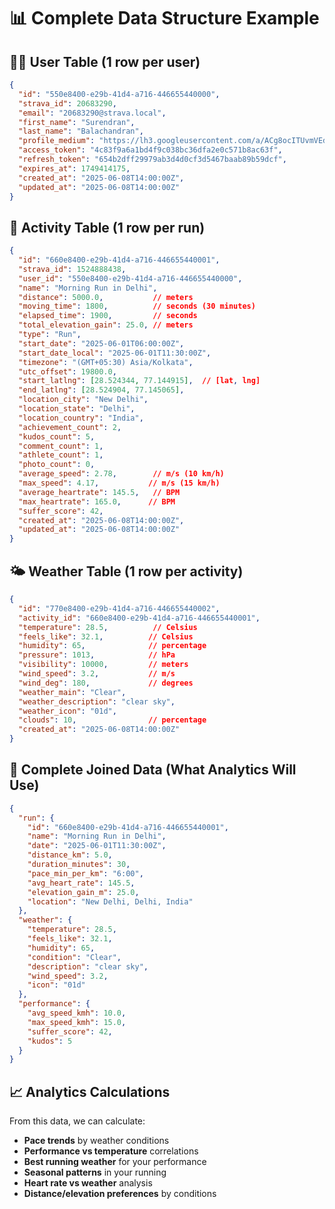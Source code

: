 # 📊 Complete Data Structure Example

## 🏃‍♂️ **User Table (1 row per user)**
```json
{
  "id": "550e8400-e29b-41d4-a716-446655440000",
  "strava_id": 20683290,
  "email": "20683290@strava.local",
  "first_name": "Surendran",
  "last_name": "Balachandran", 
  "profile_medium": "https://lh3.googleusercontent.com/a/ACg8ocITUvmVEdIlH2sX4xA0r3zCOyaNUSZ5nj7F2dHmEpsx-fVoM4ehGA=s96-c",
  "access_token": "4c83f9a6a1bd4f9c038bc36dfa2e0c571b8ac63f",
  "refresh_token": "654b2dff29979ab3d4d0cf3d5467baab89b59dcf",
  "expires_at": 1749414175,
  "created_at": "2025-06-08T14:00:00Z",
  "updated_at": "2025-06-08T14:00:00Z"
}
```

## 🏃 **Activity Table (1 row per run)**
```json
{
  "id": "660e8400-e29b-41d4-a716-446655440001",
  "strava_id": 1524888438,
  "user_id": "550e8400-e29b-41d4-a716-446655440000",
  "name": "Morning Run in Delhi",
  "distance": 5000.0,           // meters
  "moving_time": 1800,          // seconds (30 minutes)
  "elapsed_time": 1900,         // seconds
  "total_elevation_gain": 25.0, // meters
  "type": "Run",
  "start_date": "2025-06-01T06:00:00Z",
  "start_date_local": "2025-06-01T11:30:00Z",
  "timezone": "(GMT+05:30) Asia/Kolkata",
  "utc_offset": 19800.0,
  "start_latlng": [28.524344, 77.144915],  // [lat, lng]
  "end_latlng": [28.524904, 77.145065],
  "location_city": "New Delhi",
  "location_state": "Delhi",
  "location_country": "India",
  "achievement_count": 2,
  "kudos_count": 5,
  "comment_count": 1,
  "athlete_count": 1,
  "photo_count": 0,
  "average_speed": 2.78,        // m/s (10 km/h)
  "max_speed": 4.17,           // m/s (15 km/h)
  "average_heartrate": 145.5,   // BPM
  "max_heartrate": 165.0,      // BPM
  "suffer_score": 42,
  "created_at": "2025-06-08T14:00:00Z",
  "updated_at": "2025-06-08T14:00:00Z"
}
```

## 🌤️ **Weather Table (1 row per activity)**
```json
{
  "id": "770e8400-e29b-41d4-a716-446655440002",
  "activity_id": "660e8400-e29b-41d4-a716-446655440001",
  "temperature": 28.5,          // Celsius
  "feels_like": 32.1,          // Celsius
  "humidity": 65,              // percentage
  "pressure": 1013,            // hPa
  "visibility": 10000,         // meters
  "wind_speed": 3.2,           // m/s
  "wind_deg": 180,             // degrees
  "weather_main": "Clear",
  "weather_description": "clear sky",
  "weather_icon": "01d",
  "clouds": 10,                // percentage
  "created_at": "2025-06-08T14:00:00Z"
}
```

## 🔗 **Complete Joined Data (What Analytics Will Use)**
```json
{
  "run": {
    "id": "660e8400-e29b-41d4-a716-446655440001",
    "name": "Morning Run in Delhi",
    "date": "2025-06-01T11:30:00Z",
    "distance_km": 5.0,
    "duration_minutes": 30,
    "pace_min_per_km": "6:00",
    "avg_heart_rate": 145.5,
    "elevation_gain_m": 25.0,
    "location": "New Delhi, Delhi, India"
  },
  "weather": {
    "temperature": 28.5,
    "feels_like": 32.1,
    "humidity": 65,
    "condition": "Clear",
    "description": "clear sky",
    "wind_speed": 3.2,
    "icon": "01d"
  },
  "performance": {
    "avg_speed_kmh": 10.0,
    "max_speed_kmh": 15.0,
    "suffer_score": 42,
    "kudos": 5
  }
}
```

## 📈 **Analytics Calculations**
From this data, we can calculate:
- **Pace trends** by weather conditions
- **Performance vs temperature** correlations  
- **Best running weather** for your performance
- **Seasonal patterns** in your running
- **Heart rate vs weather** analysis
- **Distance/elevation preferences** by conditions